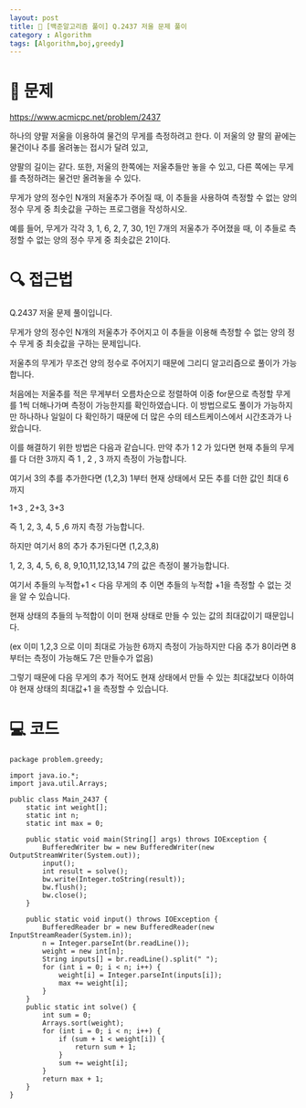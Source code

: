 ```yaml
---
layout: post
title: 📖 [백준알고리즘 풀이] Q.2437 저울 문제 풀이
category : Algorithm
tags: [Algorithm,boj,greedy]
---
```

# 📖 문제
https://www.acmicpc.net/problem/2437

하나의 양팔 저울을 이용하여 물건의 무게를 측정하려고 한다. 이 저울의 양 팔의 끝에는 물건이나 추를 올려놓는 접시가 달려 있고,

양팔의 길이는 같다. 또한, 저울의 한쪽에는 저울추들만 놓을 수 있고, 다른 쪽에는 무게를 측정하려는 물건만 올려놓을 수 있다.

무게가 양의 정수인 N개의 저울추가 주어질 때, 이 추들을 사용하여 측정할 수 없는 양의 정수 무게 중 최솟값을 구하는 프로그램을 작성하시오.

예를 들어, 무게가 각각 3, 1, 6, 2, 7, 30, 1인 7개의 저울추가 주어졌을 때, 이 추들로 측정할 수 없는 양의 정수 무게 중 최솟값은 21이다. 

# 🔍 접근법

Q.2437 저울 문제 풀이입니다.

무게가 양의 정수인 N개의 저울추가 주어지고 이 추들을 이용해 측정할 수 없는
양의 정수 무게 중 최솟값을 구하는 문제입니다.

저울추의 무게가 무조건 양의 정수로 주어지기 때문에 그리디 알고리즘으로 풀이가
가능합니다.

처음에는 저울추를 적은 무게부터 오름차순으로 정렬하여 
이중 for문으로
측정할 무게를 1씩 더해나가며 측정이 가능한지를 확인하였습니다.
이 방법으로도 풀이가 가능하지만 하나하나 일일이 다 확인하기 때문에
더 많은 수의 테스트케이스에서 시간초과가 나왔습니다.

이를 해결하기 위한 방법은 다음과 같습니다.
만약 추가 1 2 가 있다면
현재 추들의 무게를 다 더한 3까지 
즉
1 , 2 , 3 까지 측정이 가능합니다.

여기서 3의 추를 추가한다면 (1,2,3)
1부터 현재 상태에서 모든 추를 더한 값인 최대 6 까지

1+3 , 2+3, 3+3

즉 1, 2, 3, 4, 5 ,6 까지 측정 가능합니다. 

하지만 여기서 8의 추가 추가된다면 (1,2,3,8)

1, 2, 3, 4, 5, 6, 8, 9,10,11,12,13,14 
7의 값은 측정이 불가능합니다.

여기서 
추들의 누적합+1 < 다음 무게의 추
이면 추들의 누적합 +1을 측정할 수 없는 것을 알 수 있습니다.

현재 상태의 추들의 누적합이 이미 현재 상태로 만들 수 있는
값의 최대값이기 때문입니다.

(ex 이미 1,2,3 으로 이미 최대로 가능한 6까지 측정이 가능하지만
다음 추가 8이라면 8부터는 측정이 가능해도 7은 만들수가 없음)

그렇기 때문에 다음 무게의 추가 적어도
현재 상태에서 만들 수 있는 최대값보다 이하여야
현재 상태의 최대값+1 을 측정할 수 있습니다. 



                
# 💻 코드

```
package problem.greedy;

import java.io.*;
import java.util.Arrays;

public class Main_2437 {
    static int weight[];
    static int n;
    static int max = 0;

    public static void main(String[] args) throws IOException {
        BufferedWriter bw = new BufferedWriter(new OutputStreamWriter(System.out));
        input();
        int result = solve();
        bw.write(Integer.toString(result));
        bw.flush();
        bw.close();
    }

    public static void input() throws IOException {
        BufferedReader br = new BufferedReader(new InputStreamReader(System.in));
        n = Integer.parseInt(br.readLine());
        weight = new int[n];
        String inputs[] = br.readLine().split(" ");
        for (int i = 0; i < n; i++) {
            weight[i] = Integer.parseInt(inputs[i]);
            max += weight[i];
        }
    }
    public static int solve() {
        int sum = 0;
        Arrays.sort(weight);
        for (int i = 0; i < n; i++) {
            if (sum + 1 < weight[i]) {
                return sum + 1;
            }
            sum += weight[i];
        }
        return max + 1;
    }
}

```